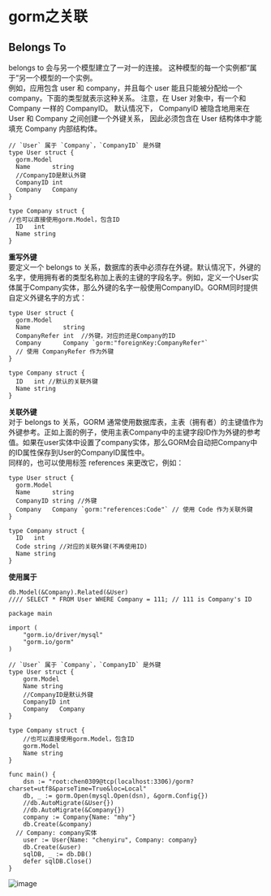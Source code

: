 # gorm之关联 #
## Belongs To ##
belongs to 会与另一个模型建立了一对一的连接。 这种模型的每一个实例都“属于”另一个模型的一个实例。  
例如，应用包含 user 和 company，并且每个 user 能且只能被分配给一个 company。下面的类型就表示这种关系。 注意，在 User 对象中，有一个和 Company 一样的 CompanyID。 默认情况下， CompanyID 被隐含地用来在 User 和 Company 之间创建一个外键关系， 因此必须包含在 User 结构体中才能填充 Company 内部结构体。
```
// `User` 属于 `Company`，`CompanyID` 是外键
type User struct {
  gorm.Model
  Name      string
  //CompanyID是默认外键
  CompanyID int
  Company   Company
}

type Company struct {
//也可以直接使用gorm.Model，包含ID
  ID   int
  Name string
}
```
**重写外键**   
要定义一个 belongs to 关系，数据库的表中必须存在外键。默认情况下，外键的名字，使用拥有者的类型名称加上表的主键的字段名字。例如，定义一个User实体属于Company实体，那么外键的名字一般使用CompanyID。GORM同时提供自定义外键名字的方式：
```
type User struct {
  gorm.Model
  Name         string
  CompanyRefer int  //外键，对应的还是Company的ID
  Company      Company `gorm:"foreignKey:CompanyRefer"`
  // 使用 CompanyRefer 作为外键
}

type Company struct {
  ID   int //默认的关联外键
  Name string
}
```
**关联外键**   
对于 belongs to 关系，GORM 通常使用数据库表，主表（拥有者）的主键值作为外键参考。正如上面的例子，使用主表Company中的主键字段ID作为外键的参考值。如果在user实体中设置了company实体，那么GORM会自动把Company中的ID属性保存到User的CompanyID属性中。  
同样的，也可以使用标签 references 来更改它，例如：
```
type User struct {
  gorm.Model
  Name      string
  CompanyID string //外键
  Company   Company `gorm:"references:Code"` // 使用 Code 作为关联外键
}

type Company struct {
  ID   int
  Code string //对应的关联外键(不再使用ID)
  Name string
}
```
**使用属于**
```
db.Model(&Company).Related(&User)
//// SELECT * FROM User WHERE Company = 111; // 111 is Company's ID
```
```
package main

import (
	"gorm.io/driver/mysql"
	"gorm.io/gorm"
)

// `User` 属于 `Company`，`CompanyID` 是外键
type User struct {
	gorm.Model
	Name string
	//CompanyID是默认外键
	CompanyID int
	Company   Company
}

type Company struct {
	//也可以直接使用gorm.Model，包含ID
	gorm.Model
	Name string
}

func main() {
	dsn := "root:chen0309@tcp(localhost:3306)/gorm?charset=utf8&parseTime=True&loc=Local"
	db, _ := gorm.Open(mysql.Open(dsn), &gorm.Config{})
	//db.AutoMigrate(&User{})
	//db.AutoMigrate(&Company{})
	company := Company{Name: "mhy"}
	db.Create(&company)
  // Company: company实体
	user := User{Name: "chenyiru", Company: company}
	db.Create(&user)
	sqlDB, _ := db.DB()
	defer sqlDB.Close()
}
```
![image](https://user-images.githubusercontent.com/24589721/178443062-ab183f75-6301-49a4-82c0-640ba73b1967.png)

